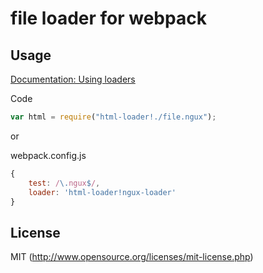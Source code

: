 # file loader for webpack

## Usage

[Documentation: Using loaders](http://webpack.github.io/docs/using-loaders.html)

Code
``` javascript
var html = require("html-loader!./file.ngux");
```

or

webpack.config.js
```js
{
    test: /\.ngux$/,
    loader: 'html-loader!ngux-loader'
}
```


## License

MIT (http://www.opensource.org/licenses/mit-license.php)
